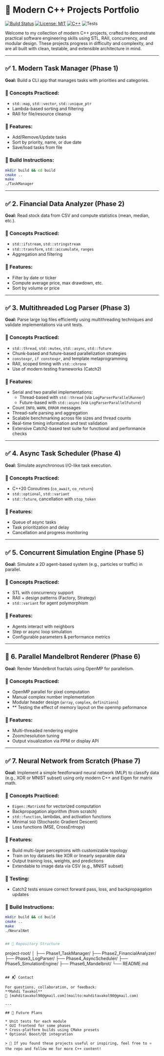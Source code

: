 # 🧠 Modern C++ Projects Portfolio

[![Build Status](https://img.shields.io/badge/build-passing-brightgreen)]()
[![License: MIT](https://img.shields.io/badge/license-MIT-blue.svg)]()
[![C++](https://img.shields.io/badge/C%2B%2B-17/20-blue)]()
![Tests](https://img.shields.io/badge/tests-Catch2%20included-lightgrey)

Welcome to my collection of modern C++ projects, crafted to demonstrate practical software engineering skills using STL, RAII, concurrency, and modular design. These projects progress in difficulty and complexity, and are all built with clean, testable, and extensible architecture in mind.

---

## ✅ 1. Modern Task Manager (Phase 1)

**Goal:** Build a CLI app that manages tasks with priorities and categories.

### 🧩 Concepts Practiced:

* `std::map`, `std::vector`, `std::unique_ptr`
* Lambda-based sorting and filtering
* RAII for file/resource cleanup

### 🎯 Features:

* Add/Remove/Update tasks
* Sort by priority, name, or due date
* Save/load tasks from file

### 🔧 Build Instructions:

```bash
mkdir build && cd build
cmake ..
make
./TaskManager
```

---

## ✅ 2. Financial Data Analyzer (Phase 2)

**Goal:** Read stock data from CSV and compute statistics (mean, median, etc.).

### 🧩 Concepts Practiced:

* `std::ifstream`, `std::stringstream`
* `std::transform`, `std::accumulate`, `ranges`
* Aggregation and filtering

### 🎯 Features:

* Filter by date or ticker
* Compute average price, max drawdown, etc.
* Sort by volume or price

---

## ✅ 3. Multithreaded Log Parser (Phase 3)

**Goal:** Parse large log files efficiently using multithreading techniques and validate implementations via unit tests.

### 🧩 Concepts Practiced:

* `std::thread`, `std::mutex`, `std::async`, `std::future`
* Chunk-based and future-based parallelization strategies
* `constexpr`, `if constexpr`, and template metaprogramming
* RAII, scoped timing with `std::chrono`
* Use of modern testing frameworks (Catch2)

### 🎯 Features:

* Serial and two parallel implementations:
  * Thread-based with `std::thread` (via `LogParserParallelRunner`)
  * Future-based with `std::async` (via `LogParserParallelFuture`)
* Count `INFO`, `WARN`, `ERROR` messages
* Thread-safe parsing and aggregation
* Scalable benchmarking across file sizes and thread counts
* Real-time timing information and test validation
* Extensive Catch2-based test suite for functional and performance checks

---

## ✅ 4. Async Task Scheduler (Phase 4)

**Goal:** Simulate asynchronous I/O-like task execution.

### 🧩 Concepts Practiced:

* C++20 Coroutines (`co_await`, `co_return`)
* `std::optional`, `std::variant`
* `std::future`, cancellation with `stop_token`

### 🎯 Features:

* Queue of async tasks
* Task prioritization and delay
* Cancellation and progress monitoring

---

## ✅ 5. Concurrent Simulation Engine (Phase 5)

**Goal:** Simulate a 2D agent-based system (e.g., particles or traffic) in parallel.

### 🧩 Concepts Practiced:

* STL with concurrency support
* RAII + design patterns (Factory, Strategy)
* `std::variant` for agent polymorphism

### 🎯 Features:

* Agents interact with neighbors
* Step or async loop simulation
* Configurable parameters & performance metrics

---

## 🚀 6. Parallel Mandelbrot Renderer (Phase 6)

**Goal:** Render Mandelbrot fractals using OpenMP for parallelism.

### 🧩 Concepts Practiced:

* OpenMP parallel for pixel computation
* Manual complex number implementation
* Modular header design (`array`, `complex`, `definitions`)
* ** Testing the effect of memory layout on the openmp peformance

### 🎯 Features:

* Multi-threaded rendering engine
* Zoom/resolution tuning
* Output visualization via PPM or display API

---

## ✅ 7. Neural Network from Scratch (Phase 7)

**Goal:** Implement a simple feedforward neural network (MLP) to classify data (e.g., XOR or MNIST subset) using only modern C++ and Eigen for matrix math.

### 🧩 Concepts Practiced:

* `Eigen::MatrixXd` for vectorized computation
* Backpropagation algorithm (from scratch)
* `std::function`, lambdas, and activation functions
* Minimal `SGD` (Stochastic Gradient Descent)
* Loss functions (MSE, CrossEntropy)

### 🎯 Features:

* Build multi-layer perceptrons with customizable topology
* Train on toy datasets like XOR or linearly separable data
* Output training loss, weights, and predictions
* Extendable to image data via CSV (e.g., MNIST subset)

### 🧪 Testing:

* Catch2 tests ensure correct forward pass, loss, and backpropagation updates

### 🔧 Build Instructions:

```bash
mkdir build && cd build
cmake ..
make
./NeuralNet


## 📂 Repository Structure

```
project-root/
│
├── Phase1_TaskManager/
├── Phase2_FinancialAnalyzer/
├── Phase3_LogParser/
├── Phase4_AsyncScheduler/
├── Phase5_SimulationEngine/
├── Phase6_Mandelbrot/
└── README.md
```

## 📬 Contact

For questions, collaboration, or feedback:
**Mahdi Tavakol**
📧 [mahditavakol90@gmail.com](mailto:mahditavakol90@gmail.com)

---

## 🧪 Future Plans

* Unit tests for each module
* GUI frontend for some phases
* Cross-platform builds using CMake presets
* Optional Boost/Qt integration

> 🌟 If you found these projects useful or inspiring, feel free to ⭐ the repo and follow me for more C++ content!
